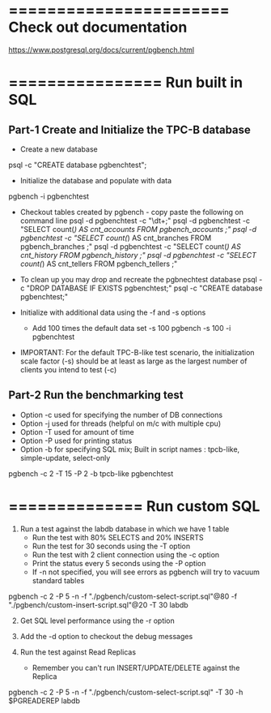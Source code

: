 =======================
Check out documentation
=======================
https://www.postgresql.org/docs/current/pgbench.html


================
Run built in SQL
================

Part-1 Create and Initialize the TPC-B database
-----------------------------------------------

* Create a new database

psql -c "CREATE database pgbenchtest";

* Initialize the database and populate with data

pgbench -i pgbenchtest

* Checkout tables created by pgbench - copy paste the following on command line
psql -d pgbenchtest -c "\dt+;" 
psql -d pgbenchtest -c "SELECT count(*) AS cnt_accounts FROM pgbench_accounts ;" 
psql -d pgbenchtest -c "SELECT count(*) AS cnt_branches FROM pgbench_branches ;" 
psql -d pgbenchtest -c "SELECT count(*) AS cnt_history FROM pgbench_history ;" 
psql -d pgbenchtest -c "SELECT count(*) AS cnt_tellers FROM pgbench_tellers ;" 

* To clean up you may drop and recreate the pgbnechtest database 
psql -c "DROP DATABASE IF EXISTS pgbenchtest;"
psql -c "CREATE database pgbenchtest;"

* Initialize with additional data using the -f and -s options
  - Add 100 times the default data set -s 100
  pgbench -s 100 -i pgbenchtest

* IMPORTANT: For the default TPC-B-like test scenario, the initialization scale factor (-s) should be at least as large as the largest number of clients you intend to test (-c)

Part-2 Run the benchmarking test
--------------------------------
* Option -c used for specifying the number of DB connections
* Option -j used for threads (helpful on m/c with multiple cpu)
* Option -T used for amount of time
* Option -P used for printing status
* Option -b for specifying SQL mix; 
  Built in script names : tpcb-like, simple-update, select-only

pgbench -c 2 -T 15 -P 2 -b tpcb-like pgbenchtest 


==============
Run custom SQL
==============

1. Run a test against the labdb database in which we have 1 table
   * Run the test with 80% SELECTS and 20% INSERTS
   * Run the test for 30 seconds using the -T option
   * Run the test with 2 client connection using the -c option
   * Print the status every 5 seconds using the -P option
   * If -n not specified, you will see errors as pgbench will try to vacuum standard tables

pgbench -c 2 -P 5  -n -f "./pgbench/custom-select-script.sql"@80  -f "./pgbench/custom-insert-script.sql"@20 -T 30  labdb

2. Get SQL level performance using the -r option

3. Add the -d option to checkout the debug messages

4. Run the test against Read Replicas
   * Remember you can't run INSERT/UPDATE/DELETE against the Replica

pgbench -c 2 -P 5  -n -f "./pgbench/custom-select-script.sql"  -T 30 -h $PGREADEREP labdb

